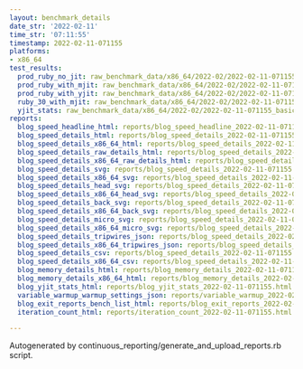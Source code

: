```yaml
---
layout: benchmark_details
date_str: '2022-02-11'
time_str: '07:11:55'
timestamp: 2022-02-11-071155
platforms:
- x86_64
test_results:
  prod_ruby_no_jit: raw_benchmark_data/x86_64/2022-02/2022-02-11-071155_basic_benchmark_prod_ruby_no_jit.json
  prod_ruby_with_mjit: raw_benchmark_data/x86_64/2022-02/2022-02-11-071155_basic_benchmark_prod_ruby_with_mjit.json
  prod_ruby_with_yjit: raw_benchmark_data/x86_64/2022-02/2022-02-11-071155_basic_benchmark_prod_ruby_with_yjit.json
  ruby_30_with_mjit: raw_benchmark_data/x86_64/2022-02/2022-02-11-071155_basic_benchmark_ruby_30_with_mjit.json
  yjit_stats: raw_benchmark_data/x86_64/2022-02/2022-02-11-071155_basic_benchmark_yjit_stats.json
reports:
  blog_speed_headline_html: reports/blog_speed_headline_2022-02-11-071155.html
  blog_speed_details_html: reports/blog_speed_details_2022-02-11-071155.html
  blog_speed_details_x86_64_html: reports/blog_speed_details_2022-02-11-071155.x86_64.html
  blog_speed_details_raw_details_html: reports/blog_speed_details_2022-02-11-071155.raw_details.html
  blog_speed_details_x86_64_raw_details_html: reports/blog_speed_details_2022-02-11-071155.x86_64.raw_details.html
  blog_speed_details_svg: reports/blog_speed_details_2022-02-11-071155.svg
  blog_speed_details_x86_64_svg: reports/blog_speed_details_2022-02-11-071155.x86_64.svg
  blog_speed_details_head_svg: reports/blog_speed_details_2022-02-11-071155.head.svg
  blog_speed_details_x86_64_head_svg: reports/blog_speed_details_2022-02-11-071155.x86_64.head.svg
  blog_speed_details_back_svg: reports/blog_speed_details_2022-02-11-071155.back.svg
  blog_speed_details_x86_64_back_svg: reports/blog_speed_details_2022-02-11-071155.x86_64.back.svg
  blog_speed_details_micro_svg: reports/blog_speed_details_2022-02-11-071155.micro.svg
  blog_speed_details_x86_64_micro_svg: reports/blog_speed_details_2022-02-11-071155.x86_64.micro.svg
  blog_speed_details_tripwires_json: reports/blog_speed_details_2022-02-11-071155.tripwires.json
  blog_speed_details_x86_64_tripwires_json: reports/blog_speed_details_2022-02-11-071155.x86_64.tripwires.json
  blog_speed_details_csv: reports/blog_speed_details_2022-02-11-071155.csv
  blog_speed_details_x86_64_csv: reports/blog_speed_details_2022-02-11-071155.x86_64.csv
  blog_memory_details_html: reports/blog_memory_details_2022-02-11-071155.html
  blog_memory_details_x86_64_html: reports/blog_memory_details_2022-02-11-071155.x86_64.html
  blog_yjit_stats_html: reports/blog_yjit_stats_2022-02-11-071155.html
  variable_warmup_warmup_settings_json: reports/variable_warmup_2022-02-11-071155.warmup_settings.json
  blog_exit_reports_bench_list_html: reports/blog_exit_reports_2022-02-11-071155.bench_list.html
  iteration_count_html: reports/iteration_count_2022-02-11-071155.html

---
```

Autogenerated by continuous_reporting/generate_and_upload_reports.rb script.
